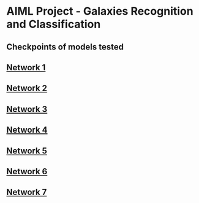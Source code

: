 ﻿# AIML Project - Galaxies Recognition and Classification

## Checkpoints of models tested

## [Network 1](checkpoints/net_3-conv_1-dense_1e-4LR/README.md)
## [Network 2](checkpoints/net_4-conv_1-dense_1e-4LR/README.md)
## [Network 3](checkpoints/net_4-conv_2-dense_1e-3LR/README.md)
## [Network 4](checkpoints/net_4-conv_2-dense_1e-3LR_adamax/README.md)
## [Network 5](checkpoints/net_5-conv_3-dense_1e-3LR_adamax/README.md)
## [Network 6](checkpoints/Xception_plus_net_4-conv_1-dense_scheduledLR_BatchNorm_MSE/README.md)
## [Network 7](checkpoints/net_5-conv_1-dense_scheduledLR_adamax/README.md)
